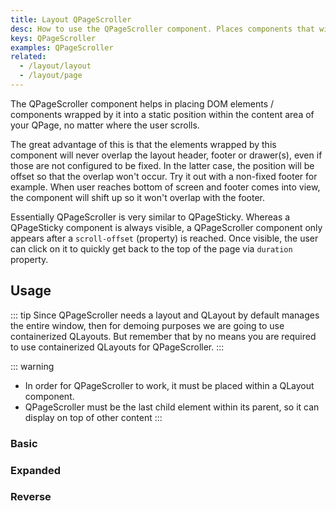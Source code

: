 ```yaml
---
title: Layout QPageScroller
desc: How to use the QPageScroller component. Places components that will appear on screen after user scrolls the page.
keys: QPageScroller
examples: QPageScroller
related:
  - /layout/layout
  - /layout/page
---
```


The QPageScroller component helps in placing DOM elements / components wrapped by it into a static position within the content area of your QPage, no matter where the user scrolls.

The great advantage of this is that the elements wrapped by this component will never overlap the layout header, footer or drawer(s), even if those are not configured to be fixed. In the latter case, the position will be offset so that the overlap won't occur.
Try it out with a non-fixed footer for example. When user reaches bottom of screen and footer comes into view, the component will shift up so it won't overlap with the footer.

Essentially QPageScroller is very similar to QPageSticky. Whereas a QPageSticky component is always visible, a QPageScroller component only appears after a `scroll-offset` (property) is reached. Once visible, the user can click on it to quickly get back to the top of the page via `duration` property.

<DocApi file="QPageScroller" />

## Usage
::: tip
Since QPageScroller needs a layout and QLayout by default manages the entire window, then for demoing purposes we are going to use containerized QLayouts. But remember that by no means you are required to use containerized QLayouts for QPageScroller.
:::

::: warning
* In order for QPageScroller to work, it must be placed within a QLayout component.
* QPageScroller must be the last child element within its parent, so it can display on top of other content
:::

### Basic

<DocExample title="Basic" file="Basic" />

### Expanded

<DocExample title="Expanded" file="Expanded" />

### Reverse

<DocExample title="Reverse" file="Reverse" />
